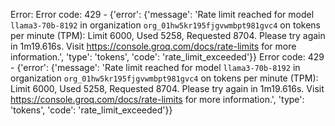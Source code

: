 Error: Error code: 429 - {'error': {'message': 'Rate limit reached for model `llama3-70b-8192` in organization `org_01hw5kr195fjgvwmbpt981gvc4` on tokens per minute (TPM): Limit 6000, Used 5258, Requested 8704. Please try again in 1m19.616s. Visit https://console.groq.com/docs/rate-limits for more information.', 'type': 'tokens', 'code': 'rate_limit_exceeded'}}
Error code: 429 - {'error': {'message': 'Rate limit reached for model `llama3-70b-8192` in organization `org_01hw5kr195fjgvwmbpt981gvc4` on tokens per minute (TPM): Limit 6000, Used 5258, Requested 8704. Please try again in 1m19.616s. Visit https://console.groq.com/docs/rate-limits for more information.', 'type': 'tokens', 'code': 'rate_limit_exceeded'}}
